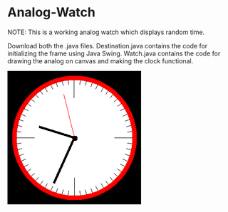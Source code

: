 # Analog-Watch

NOTE: This is a working analog watch which displays random time.

Download both the .java files.
Destination.java contains the code for initializing the frame using Java Swing. 
Watch.java contains the code for drawing the analog on canvas and making the clock functional.

![screenshot](https://github.com/grushamehrotra/Analog-Watch/blob/master/Screenshot.png)
